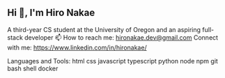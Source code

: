 


## Hi 👋, I'm Hiro Nakae
A third-year CS student at the University of Oregon and an aspiring full-stack developer
📫 How to reach me: hironakae.dev@gmail.com
Connect with me:
https://www.linkedin.com/in/hironakae/

Languages and Tools:
html css javascript typescript python node npm git bash shell docker 
